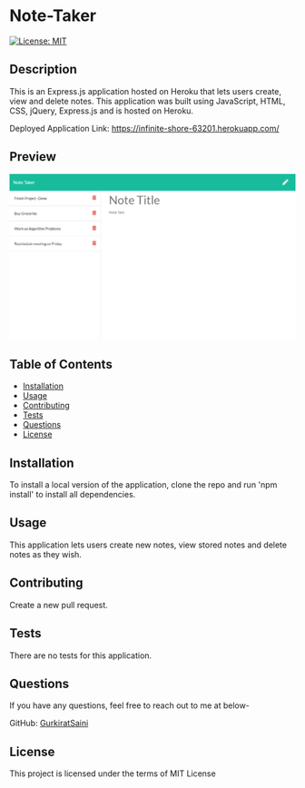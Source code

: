 # Note-Taker
  [![License: MIT](https://img.shields.io/badge/License-MIT-yellow.svg)](https://opensource.org/licenses/MIT)

  ## Description
  This is an Express.js application hosted on Heroku that lets users create, view and delete notes. This application was built using JavaScript, HTML, CSS, jQuery, Express.js and is hosted on Heroku.

  Deployed Application Link: https://infinite-shore-63201.herokuapp.com/

  ## Preview
  ![Screenshot](./public/assets/images/screenshot.png?raw=true)

  ## Table of Contents
  - [Installation](#installation)
  - [Usage](#usage)
  - [Contributing](#contributing)
  - [Tests](#tests)
  - [Questions](#questions)
  - [License](#license)

  ## Installation
  To install a local version of the application, clone the repo and run 'npm install' to install all dependencies.

  ## Usage
  This application lets users create new notes, view stored notes and delete notes as they wish.

  ## Contributing
  Create a new pull request.

  ## Tests
  There are no tests for this application.

  ## Questions
  If you have any questions, feel free to reach out to me at below- 

  GitHub: [GurkiratSaini](https://github.com/GurkiratSaini)

  ## License
  This project is licensed under the terms of MIT License
  